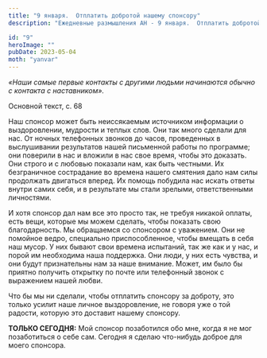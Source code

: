 ```yaml
---
title: "9 января.  Отплатить добротой нашему спонсору"
description: "Ежедневные размышления АН - 9 января.  Отплатить добротой нашему спонсору"

id: "9"
heroImage: ""
pubDate: 2023-05-04
moth: "yanvar"
---
```


_«Наши самые первые контакты с другими людьми начинаются обычно с контакта с
наставником»._

Основной текст, с. 68

Наш спонсор может быть неиссякаемым источником информации о выздоровлении,
мудрости и теплых слов. Они так много сделали для нас. От ночных телефонных
звонков до часов, проведенных в выслушивании результатов нашей письменной
работы по программе; они поверили в нас и вложили в нас свое время, чтобы это
доказать. Они строго и с любовью показали нам, как быть честными. Их
безграничное сострадание во времена нашего смятения дало нам силы продолжать
двигаться вперед. Их помощь побудила нас искать ответы внутри самих себя, и в
результате мы стали зрелыми, ответственными личностями.

И хотя спонсор дал нам все это просто так, не требуя никакой оплаты, есть
вещи, которые мы можем сделать, чтобы показать свою благодарность. Мы
обращаемся со спонсором с уважением. Они не помойное ведро, специально
приспособленное, чтобы вмещать в себя наш мусор. У них бывают свои времена
испытаний, так же как и у нас, и порой им необходима наша поддержка. Они люди,
у них есть чувства, и они будут признательны нам за наше внимание. Может, им
было бы приятно получить открытку по почте или телефонный звонок с выражением
нашей любви.

Что бы мы ни сделали, чтобы отплатить спонсору за доброту, это только усилит
наше личное выздоровление, не говоря уже о той радости, которую это доставит
нашему спонсору.

**ТОЛЬКО СЕГОДНЯ:** Мой спонсор позаботился обо мне, когда я не мог
позаботиться о себе сам. Сегодня я сделаю что-нибудь доброе для моего
спонсора.
